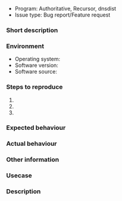 <!-- Hi! Thanks for filing an issue. It will be read with care by human beings. Can we ask you to please fill out this template and not simply demand new features or send in complaints? Thanks! -->
<!-- Also please search the existing issues (both open and closed) to see if your report might be duplicate -->
<!-- Please don't file an issue when you have a support question, send support questions to the mailinglist or ask them on IRC (https://www.powerdns.com/opensource.html) -->

<!-- Tell us what is issue is about -->
 - Program: Authoritative, Recursor, dnsdist <!-- delete the ones that do not apply -->
 - Issue type: Bug report/Feature request <!-- delete the one that does not apply -->

### Short description
<!-- Explain in a few sentences what the issue/request is -->




<!--
If this is a bug report, use the following part of the the template and delete the part at the bottom
-->
### Environment
<!-- Tell us about the environment -->
 - Operating system: 
 - Software version: 
 - Software source: <!-- e.g. Operating system repository, PowerDNS repository, compiled yourself -->

### Steps to reproduce
<!-- Tell us step-by-step how the issue can be triggered. Please include your configuration files and any (Lua) scripts that are loaded. -->
1. <!-- step 1 -->
2. <!-- step 2 -->
3. <!-- step 3 -->

### Expected behaviour
<!-- What would you expect to happen when the reproduction steps are run -->

### Actual behaviour
<!-- What did happen? Please (if possible) provide logs, output from `dig` and/or tcpdump/wireshark data -->

### Other information
<!-- if you already did more digging into the issue, please provide all the information you gathered -->




<!--
Use the part below to file a feature request and delete the bug report part above.
-->
### Usecase
<!-- Tell what you're trying to achieve, without describing _what_ the requested feature should do -->

### Description
<!-- Describe as extensively as possible what you want the software to do -->
